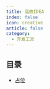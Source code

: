 ```yaml
---
title: 高效IDEA
index: false
icon: creative
article: false
category:
  - 开发工具
---
```


## 目录

- [占位](从0到1编写一款插件.md)

